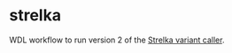 strelka
=======

WDL workflow to run version 2 of the [Strelka variant caller](https://github.com/Illumina/strelka).
